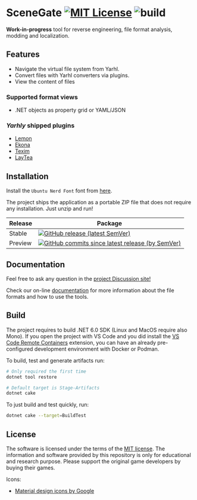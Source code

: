 # SceneGate [![MIT License](https://img.shields.io/badge/license-MIT-blue.svg?style=flat)](https://choosealicense.com/licenses/mit/) ![build](https://github.com/SceneGate/scenegate/workflows/Build%20and%20release/badge.svg)

**Work-in-progress** tool for reverse engineering, file format analysis, modding
and localization.

## Features

- Navigate the virtual file system from Yarhl.
- Convert files with Yarhl converters via plugins.
- View the content of files

### Supported format views

- .NET objects as property grid or YAML/JSON

### _Yarhly_ shipped plugins

- [Lemon](https://github.com/SceneGate/Lemon/)
- [Ekona](https://github.com/SceneGate/Ekona/)
- [Texim](https://github.com/SceneGate/Texim)
- [LayTea](https://github.com/pleonex/LayTea)

## Installation

Install the `Ubuntu Nerd Font` font from
[here](https://github.com/ryanoasis/nerd-fonts/releases/download/v2.1.0/Ubuntu.zip).

The project ships the application as a portable ZIP file that does not require
any installation. Just unzip and run!

<!-- prettier-ignore -->
| Release | Package |
| ------- | ------- |
| Stable  | [![GitHub release (latest SemVer)](https://img.shields.io/github/v/release/SceneGate/scenegate?sort=semver)](https://github.com/SceneGate/SceneGate/releases) |
| Preview | [![GitHub commits since latest release (by SemVer)](https://img.shields.io/github/commits-since/SceneGate/scenegate/latest?sort=semver)](https://github.com/SceneGate/SceneGate/actions) |

## Documentation

Feel free to ask any question in the
[project Discussion site!](https://github.com/SceneGate/scenegate/discussions)

Check our on-line [documentation](https://scenegate.github.io/SceneGate/) for
more information about the file formats and how to use the tools.

## Build

The project requires to build .NET 6.0 SDK (Linux and MacOS require also Mono).
If you open the project with VS Code and you did install the
[VS Code Remote Containers](https://code.visualstudio.com/docs/remote/containers)
extension, you can have an already pre-configured development environment with
Docker or Podman.

To build, test and generate artifacts run:

```sh
# Only required the first time
dotnet tool restore

# Default target is Stage-Artifacts
dotnet cake
```

To just build and test quickly, run:

```sh
dotnet cake --target=BuildTest
```

## License

The software is licensed under the terms of the
[MIT license](https://choosealicense.com/licenses/mit/). The information and
software provided by this repository is only for educational and research
purpose. Please support the original game developers by buying their games.

Icons:

- [Material design icons by Google](https://github.com/google/material-design-icons)
